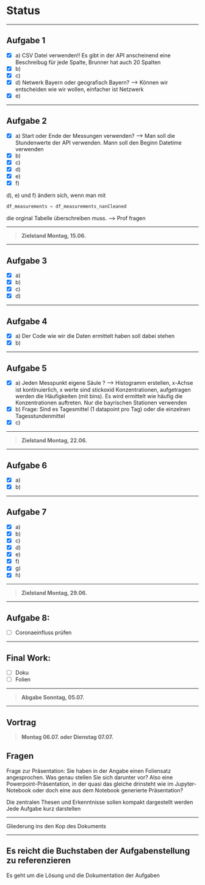 # Status

---


## Aufgabe 1

- [x] a) CSV Datei verwenden!! Es gibt in der API anscheinend eine Beschreibug für jede Spalte, Brunner hat auch 20 Spalten
- [x] b)
- [x] c)
- [x] d)    Netwerk Bayern oder geografisch Bayern? --> Können wir      entscheiden wie wir wollen, einfacher ist Netzwerk
- [x] e)

---

## Aufgabe 2

- [x] a)    Start oder Ende der Messungen verwenden? --> Man soll die Stundenwerte der API verwenden. Mann soll den Beginn Datetime verwenden
- [x] b)
- [x] c)
- [x] d)
- [x] e)
- [x] f)

d), e) und f) ändern sich, wenn man mit

```python
df_measurements = df_measurements_nanCleaned
```

die orginal Tabelle überschreiben muss. --> Prof fragen

---

> __Zielstand Montag, 15.06.__

---

## Aufgabe 3

- [x] a)
- [x] b)
- [x] c)
- [x] d)

---

## Aufgabe 4

- [x] a) Der Code wie wir die Daten ermittelt haben soll dabei stehen
- [x] b)

---

## Aufgabe 5

- [x] a) Jeden Messpunkt eigene Säule ? --> Histogramm erstellen, x-Achse ist kontinuierlich, x werte sind stickoxid Konzentrationen, aufgetragen werden die Häufigkeiten (mit bins). Es wird ermittelt wie häufig die Konzentrationen auftreten. Nur die bayrischen Stationen verwenden
- [x] b) Frage: Sind es Tagesmittel (1 datapoint pro Tag) oder die einzelnen Tagesstundenmittel
- [x] c)

---

> __Zielstand Montag, 22.06.__

---

## Aufgabe 6

- [x] a)
- [x] b)

---


## Aufgabe 7

- [x] a)
- [x] b)
- [x] c)
- [x] d)
- [x] e)
- [x] f)
- [x] g)
- [x] h)

---

> __Zielstand Montag, 29.06.__

---

## Aufgabe 8:

- [ ] Coronaeinfluss prüfen

---

## Final Work:

- [ ] Doku
- [ ] Folien

---

> __Abgabe Sonntag, 05.07.__

---

## Vortrag

> __Montag 06.07. oder Dienstag 07.07.__


## Fragen
Frage zur Präsentation:
Sie haben in der Angabe einen Foliensatz angesprochen. Was genau stellen Sie sich darunter vor? Also eine Powerpoint-Präsentation, in der quasi das gleiche drinsteht wie im Jupyter-Notebook oder doch eine aus dem Notebook generierte Präsentation?

Die zentralen Thesen und Erkenntnisse sollen kompakt dargestellt werden
Jede Aufgabe kurz darstellen

---

Gliederung ins den Kop des Dokuments

---

Es reicht die Buchstaben der Aufgabenstellung zu referenzieren
---

Es geht um die Lösung und die Dokumentation der Aufgaben